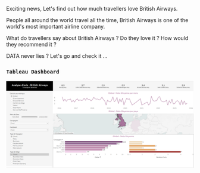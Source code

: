 Exciting news, Let's find out how much travellers love British Airways. 

People all around the world travel all the time, British Airways is one of the world's most important airline company. 

What do travellers say about British Airways ? Do they love it ? How would they recommend it ? 

DATA never lies ? Let's go and check it ...






### `Tableau Dashboard`

![`Dashboard`](image/Dashboard.png)
